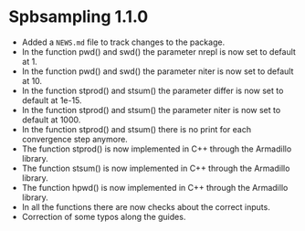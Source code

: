 # Spbsampling 1.1.0

* Added a `NEWS.md` file to track changes to the package.
* In the function pwd() and swd() the parameter nrepl is now set to default at 1.
* In the function pwd() and swd() the parameter niter is now set to default at 10.
* In the function stprod() and stsum() the parameter differ is now set to default at 1e-15.
* In the function stprod() and stsum() the parameter niter is now set to default at 1000.
* In the function stprod() and stsum() there is no print for each convergence step anymore. 
* The function stprod() is now implemented in C++ through the Armadillo library.
* The function stsum() is now implemented in C++ through the Armadillo library.
* The function hpwd() is now implemented in C++ through the Armadillo library.
* In all the functions there are now checks about the correct inputs.
* Correction of some typos along the guides.

